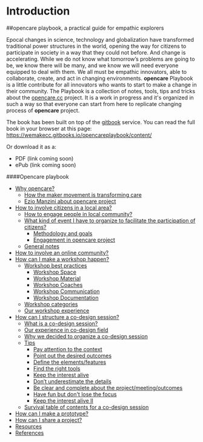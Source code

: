 # Introduction

##opencare playbook,  a practical guide for empathic explorers 


Epocal changes in science, technology and globalization have transformed traditional power structures in the world, opening the way for citizens to participate in society in a way that they could not before. And change is accelerating. While we do not know what tomorrow’s problems are going to be, we know there will be many, and we know we will need everyone equipped to deal with them. 
We all must be empathic innovators, able to collaborate, create, and act in changing environments. 
**opencare** Playbook is a little contribute for all innovators who wants to start to make a change in their community.
The Playbook is a collection of notes, tools, tips and tricks about the [opencare.cc](http://opencare.cc) project. 
It is a work in progress and it's organized in such a way so that everyone can start from here to replicate changing process of **opencare** project.

The book has been built on top of the [gitbook](http://gitbook.com) service.
You can read the full book in your browser at this page: https://wemakecc.gitbooks.io/opencareplaybook/content/

Or download it as a:
- PDF (link coming soon)
- ePub (link coming soon)


####Opencare playbook

* [Why opencare?](why_opencare.md)
   * [How the maker movement is transforming care](how_the_maker_movement_is_transforming_care.md)
   * [Ezio Manzini about opencare project](ezio_manzini_about_opencare_project.md)
* [How to involve citizens in a local area?](how_to_involve_a_local_community.md)
   * [How to engage people in local community?](how_to_engage_people_in_local_community.md)
   * [What kind of event I have to organize to facilitate the participation of citizens?](what_kind_of_event_i_have_to_organize_to_facilitat.md)
       * [Methodology and goals](methodology.md)
       * [Engagement in opencare project](engagement_in_opencare_project.md)
   * [General notes](general_notes.md)
* [How to involve an online community?](how_to_involve_an_online_community.md)
* [How can I make a workshop happen?](how_can_i_make_a_workshop_happen.md)
   * [Workshop best practices](workshop_best_practices.md)
       * [Workshop Space](workshop_space.md)
       * [Workshop Material](workshop_material.md)
       * [Workshop Coaches](workshop_coaches.md)
       * [Workshop Communication](workshop_communication.md)
       * [Workshop Documentation](workshop_documentation.md)
   * [Workshop categories](workshop_categories.md)
   * [Our workshop experience](our_workshop_experience.md)
* [How can I structure a co-design session?](how_can_i_structure_a_co-design_session.md)
   * [What is a co-design session?](what_is_a_co-design_session.md)
   * [Our experience in co-design field](our_experience_in_co-design_field.md)
   * [Why we decided to organize a co-design session](why_we_decided_to_organize_a_co-design_session.md)
   * [Tips](tips.md)
       * [Pay attention to the context](pay_attention_to_the_context.md)
       * [Point out the desired outcomes](point_out_the_desired_outcomes.md)
       * [Define the elements/features](define_the_elementsfeatures.md)
       * [Find the right tools](find_the_right_tools.md)
       * [Keep the interest alive](keep_the_interest_alive.md)
       * [Don’t underestimate the details](dont_underestimate_the_details.md)
       * [Be clear and complete about the project/meeting/outcomes](be_clear_and_complete_about_the_projectmeetingoutc.md)
       * [Have fun but don't lose the focus](have_fun_but_dont_lose_the_focus.md)
       * [Keep the interest alive II](keep_the_interest_alive_ii.md)
   * [Survival table of contents for a co-design session](overview__survival_table_of_contents_for_a_co-desi.md)
* [How can I make a prototype?](how_can_i_make_a_prototype.md)
* [How can I share a project?](how_can_i_share_a_project.md)
* [Resources](resources.md)
* [References](references.md)


